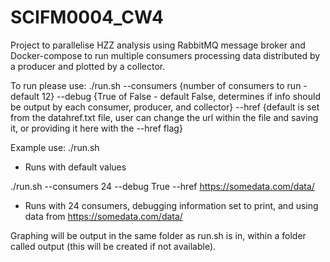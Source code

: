 # SCIFM0004_CW4
 
Project to parallelise HZZ analysis using RabbitMQ message broker and Docker-compose to run multiple consumers processing data distributed by a producer and plotted by a collector.

To run please use: ./run.sh --consumers {number of consumers to run - default 12} --debug {True of False - default False, determines if info should be output by each consumer, producer, and collector} --href {default is set from the datahref.txt file, user can change the url within the file and saving it, or providing it here with the --href flag}

Example use:
./run.sh 
- Runs with default values

./run.sh --consumers 24 --debug True --href https://somedata.com/data/
- Runs with 24 consumers, debugging information set to print, and using data from https://somedata.com/data/

Graphing will be output in the same folder as run.sh is in, within a folder called output (this will be created if not available).